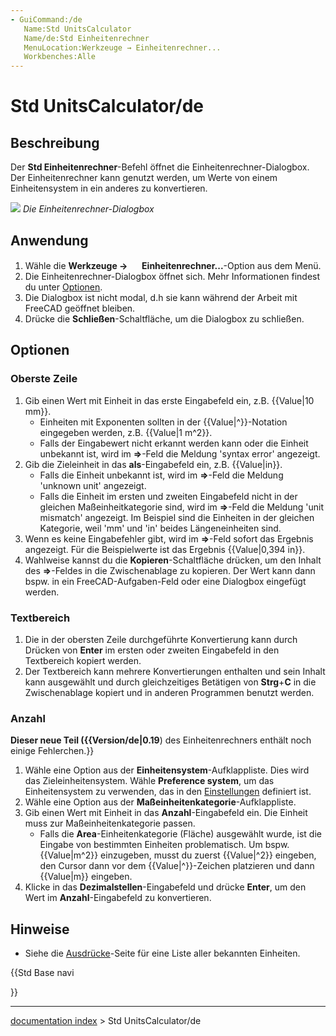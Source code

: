 ```yaml
---
- GuiCommand:/de
   Name:Std UnitsCalculator
   Name/de:Std Einheitenrechner
   MenuLocation:Werkzeuge → Einheitenrechner...
   Workbenches:Alle
---
```


# Std UnitsCalculator/de

## Beschreibung

Der **Std Einheitenrechner**-Befehl öffnet die Einheitenrechner-Dialogbox. Der Einheitenrechner kann genutzt werden, um Werte von einem Einheitensystem in ein anderes zu konvertieren.

![](images/Units_Calculator_it.png ) *Die Einheitenrechner-Dialogbox*

## Anwendung

1.  Wähle die **Werkzeuge → <img src="images/Std_UnitsCalculator.svg" width=16px> Einheitenrechner...**-Option aus dem Menü.
2.  Die Einheitenrechner-Dialogbox öffnet sich. Mehr Informationen findest du unter [Optionen](#Options.md).
3.  Die Dialogbox ist nicht modal, d.h sie kann während der Arbeit mit FreeCAD geöffnet bleiben.
4.  Drücke die **Schließen**-Schaltfläche, um die Dialogbox zu schließen.

## Optionen

### Oberste Zeile 

1.  Gib einen Wert mit Einheit in das erste Eingabefeld ein, z.B. {{Value|10 mm}}.
    -   Einheiten mit Exponenten sollten in der {{Value|^}}-Notation eingegeben werden, z.B. {{Value|1 m^2}}.
    -   Falls der Eingabewert nicht erkannt werden kann oder die Einheit unbekannt ist, wird im **=\>**-Feld die Meldung \'syntax error\' angezeigt.
2.  Gib die Zieleinheit in das **als**-Eingabefeld ein, z.B. {{Value|in}}.
    -   Falls die Einheit unbekannt ist, wird im **=\>**-Feld die Meldung \'unknown unit\' angezeigt.
    -   Falls die Einheit im ersten und zweiten Eingabefeld nicht in der gleichen Maßeinheitkategorie sind, wird im **=\>**-Feld die Meldung \'unit mismatch\' angezeigt. Im Beispiel sind die Einheiten in der gleichen Kategorie, weil \'mm\' und \'in\' beides Längeneinheiten sind.
3.  Wenn es keine Eingabefehler gibt, wird im **=\>**-Feld sofort das Ergebnis angezeigt. Für die Beispielwerte ist das Ergebnis {{Value|0,394 in}}.
4.  Wahlweise kannst du die **Kopieren**-Schaltfläche drücken, um den Inhalt des **=\>**-Feldes in die Zwischenablage zu kopieren. Der Wert kann dann bspw. in ein FreeCAD-Aufgaben-Feld oder eine Dialogbox eingefügt werden.

### Textbereich

1.  Die in der obersten Zeile durchgeführte Konvertierung kann durch Drücken von **Enter** im ersten oder zweiten Eingabefeld in den Textbereich kopiert werden.
2.  Der Textbereich kann mehrere Konvertierungen enthalten und sein Inhalt kann ausgewählt und durch gleichzeitiges Betätigen von **Strg**+**C** in die Zwischenablage kopiert und in anderen Programmen benutzt werden.

### Anzahl


**Dieser neue Teil ({{Version/de|0.19**) des Einheitenrechners enthält noch einige Fehlerchen.}}

1.  Wähle eine Option aus der **Einheitensystem**-Aufklappliste. Dies wird das Zieleinheitensystem. Wähle **Preference system**, um das Einheitensystem zu verwenden, das in den [Einstellungen](Preferences_Editor/de#Units.md) definiert ist.
2.  Wähle eine Option aus der **Maßeinheitenkategorie**-Aufklappliste.
3.  Gib einen Wert mit Einheit in das **Anzahl**-Eingabefeld ein. Die Einheit muss zur Maßeinheitenkategorie passen.
    -   Falls die **Area**-Einheitenkategorie (Fläche) ausgewählt wurde, ist die Eingabe von bestimmten Einheiten problematisch. Um bspw. {{Value|m^2}} einzugeben, musst du zuerst {{Value|^2}} eingeben, den Cursor dann vor dem {{Value|^}}-Zeichen platzieren und dann {{Value|m}} eingeben.
4.  Klicke in das **Dezimalstellen**-Eingabefeld und drücke **Enter**, um den Wert im **Anzahl**-Eingabefeld zu konvertieren.

## Hinweise

-   Siehe die [Ausdrücke](Expressions/de#Units.md)-Seite für eine Liste aller bekannten Einheiten.





{{Std Base navi

}}

---
[documentation index](../README.md) > Std UnitsCalculator/de
